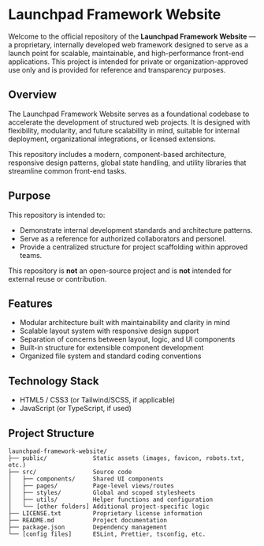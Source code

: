 # Launchpad Framework Website

Welcome to the official repository of the **Launchpad Framework Website** — a proprietary, internally developed web framework designed to serve as a launch point for scalable, maintainable, and high-performance front-end applications. This project is intended for private or organization-approved use only and is provided for reference and transparency purposes.

## Overview

The Launchpad Framework Website serves as a foundational codebase to accelerate the development of structured web projects. It is designed with flexibility, modularity, and future scalability in mind, suitable for internal deployment, organizational integrations, or licensed extensions.

This repository includes a modern, component-based architecture, responsive design patterns, global state handling, and utility libraries that streamline common front-end tasks.

## Purpose

This repository is intended to:

- Demonstrate internal development standards and architecture patterns.
- Serve as a reference for authorized collaborators and personel.
- Provide a centralized structure for project scaffolding within approved teams.

This repository is **not** an open-source project and is **not** intended for external reuse or contribution.

## Features

- Modular architecture built with maintainability and clarity in mind
- Scalable layout system with responsive design support
- Separation of concerns between layout, logic, and UI components
- Built-in structure for extensible component development
- Organized file system and standard coding conventions

## Technology Stack

- HTML5 / CSS3 (or Tailwind/SCSS, if applicable)
- JavaScript (or TypeScript, if used)

## Project Structure

```plaintext
launchpad-framework-website/
├── public/             Static assets (images, favicon, robots.txt, etc.)
├── src/                Source code
│   ├── components/     Shared UI components
│   ├── pages/          Page-level views/routes
│   ├── styles/         Global and scoped stylesheets
│   ├── utils/          Helper functions and configuration
│   └── [other folders] Additional project-specific logic
├── LICENSE.txt         Proprietary license information
├── README.md           Project documentation
├── package.json        Dependency management
└── [config files]      ESLint, Prettier, tsconfig, etc.
